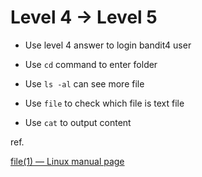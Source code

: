 Level 4 → Level 5
===

- Use level 4 answer to login bandit4 user

- Use `cd` command to enter folder

- Use `ls -al` can see more file

- Use `file` to check which file is text file

- Use `cat` to output content

ref.

[file(1) — Linux manual page](https://man7.org/linux/man-pages/man1/file.1.html)